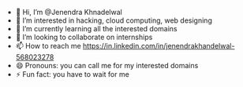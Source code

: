 - 👋 Hi, I’m @Jenendra Khnadelwal
- 👀 I’m interested in hacking, cloud computing, web designing 
- 🌱 I’m currently learning all the interested domains
- 💞️ I’m looking to collaborate on internships
- 📫 How to reach me https://in.linkedin.com/in/jenendrakhandelwal-568023278
- 😄 Pronouns: you can call me for my interested domains
- ⚡ Fun fact: you have to wait for me

<!---
Khandelwal0304/Khandelwal0304 is a ✨ special ✨ repository because its `README.md` (this file) appears on your GitHub profile.
You can click the Preview link to take a look at your changes.
--->
